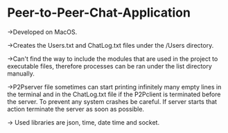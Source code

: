 # Peer-to-Peer-Chat-Application

->Developed on MacOS.

->Creates the Users.txt and ChatLog.txt files under the /Users directory.

->Can't find the way to include the modules that are used in the project to executable files, therefore processes can be ran under the list directory manually.

->P2Pserver file sometimes can start printing infinitely many empty lines in the terminal and in the ChatLog.txt file if the P2Pclient is terminated before the server. To prevent any system crashes be careful. If server starts that action terminate the server as soon as possible.

-> Used libraries are json, time, date time and socket.


